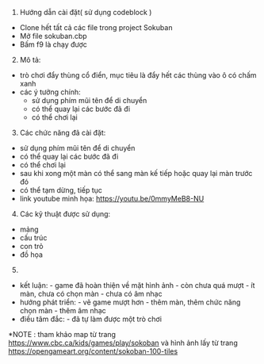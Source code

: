 1. Hướng dẫn cài đặt( sử dụng codeblock )
+ Clone hết tất cả các file trong project Sokuban
+ Mở file sokuban.cbp
+ Bấm f9 là chạy được
2. Mô tả:
+ trò chơi đẩy thùng cổ điển, mục tiêu là đẩy hết các thùng vào ô có chấm xanh
+ các ý tưởng chính:
  - sử dụng phím mũi tên để di chuyển
  - có thể quay lại các bước đã đi
  - có thể chơi lại
3. Các chức năng đã cài đặt:
+ sử dụng phím mũi tên để di chuyển
+ có thể quay lại các bước đã đi
+ có thể chơi lại
+ sau khi xong một màn có thể sang màn kế tiếp hoặc quay lại màn trước đó
+ có thể tạm dừng, tiếp tục 
+ link youtube minh họa: https://youtu.be/0mmyMeB8-NU
4. Các kỹ thuật được sử dụng:
+ mảng
+ cấu trúc
+ con trỏ
+ đồ họa
5.
+ kết luận: - game đã hoàn thiện về mặt hình ảnh
            - còn chưa quá mượt
            - ít màn, chưa có chọn màn
            - chưa có âm nhạc
+ hướng phát triển: - vẽ game mượt hơn
                    - thêm màn, thêm chức năng chọn màn
                    - thêm âm nhạc
+ điều tâm đắc: - đã tự làm được một trò chơi

*NOTE : tham khảo map từ trang https://www.cbc.ca/kids/games/play/sokoban và hình ảnh lấy từ trang https://opengameart.org/content/sokoban-100-tiles
